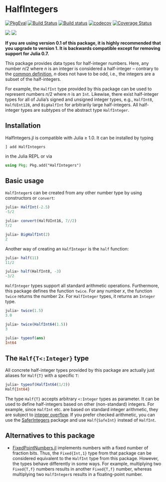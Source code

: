 # HalfIntegers

[![PkgEval](https://juliaci.github.io/NanosoldierReports/pkgeval_badges/H/HalfIntegers.svg)](https://juliaci.github.io/NanosoldierReports/pkgeval_badges/report.html)
[![Build Status](https://travis-ci.com/sostock/HalfIntegers.jl.svg?branch=master)](https://travis-ci.com/sostock/HalfIntegers.jl)
[![Build status](https://ci.appveyor.com/api/projects/status/lsp8kuibvmm9agut/branch/master?svg=true)](https://ci.appveyor.com/project/sostock/halfintegers-jl/branch/master)
[![codecov](https://codecov.io/gh/sostock/HalfIntegers.jl/branch/master/graph/badge.svg)](https://codecov.io/gh/sostock/HalfIntegers.jl)
[![Coverage Status](https://coveralls.io/repos/github/sostock/HalfIntegers.jl/badge.svg?branch=master)](https://coveralls.io/github/sostock/HalfIntegers.jl?branch=master)

[![](https://img.shields.io/badge/docs-stable-blue.svg)](https://sostock.github.io/HalfIntegers.jl/stable)
[![](https://img.shields.io/badge/docs-dev-blue.svg)](https://sostock.github.io/HalfIntegers.jl/dev)

**If you are using version 0.1 of this package, it is highly recommended that you upgrade to version 1. It is backwards compatible except for removing support for Julia 0.7.**

This package provides data types for half-integer numbers. Here, any number *n*/2 where *n*
is an integer is considered a half-integer – contrary to the
[common definition](https://en.wikipedia.org/wiki/Half-integer),
*n* does not have to be odd, i.e., the integers are a subset of the half-integers.

For example, the `HalfInt` type provided by this package can be used to represent numbers
*n*/2 where *n* is an `Int`. Likewise, there exist half-integer types for all of Julia’s
signed and unsigned integer types, e.g., `HalfInt8`, `HalfUInt128`, and `BigHalfInt` for
arbitrarily large half-integers. All half-integer types are subtypes of the abstract type
`HalfInteger`.

## Installation

HalfIntegers.jl is compatible with Julia ≥ 1.0.
It can be installed by typing
```
] add HalfIntegers
```
in the Julia REPL or via
```julia
using Pkg; Pkg.add("HalfIntegers")
```

## Basic usage

`HalfInteger`s can be created from any other number type by using constructors or `convert`:

```julia
julia> HalfInt(-2.5)
-5/2

julia> convert(HalfUInt16, 7//2)
7/2

julia> BigHalfInt(2)
2
```

Another way of creating an `HalfInteger` is the `half` function:

```julia
julia> half(11)
11/2

julia> half(HalfInt8, -3)
-3/2
```

`HalfInteger` types support all standard arithmetic operations. Furthermore, this package
defines the function `twice`. For any number *x*, the function `twice` returns the number
2*x*. For `HalfInteger` types, it returns an `Integer` type.

```julia
julia> twice(1.5)
3.0

julia> twice(HalfInt64(1.5))
3

julia> typeof(ans)
Int64
```

## The `Half{T<:Integer}` type

All concrete half-integer types provided by this package are actually just aliases for
`Half{T}` with a specific `T`:

```julia
julia> typeof(HalfInt64(1/2))
Half{Int64}
```

The type `Half{T}` accepts arbitrary `<:Integer` types as parameter. It can be used to
define half-integers based on other (non-standard) integers. For example, since `HalfInt`
etc. are based on standard integer arithmetic, they are subject to
[integer overflow](https://docs.julialang.org/en/v1/manual/integers-and-floating-point-numbers/#Overflow-behavior-1).
If you prefer checked arithmetic, you can use the
[SaferIntegers](https://github.com/JeffreySarnoff/SaferIntegers.jl)
package and use `Half{SafeInt}` instead of `HalfInt`.

## Alternatives to this package

- [FixedPointNumbers.jl](https://github.com/JuliaMath/FixedPointNumbers.jl) implements
  numbers with a fixed number of fraction bits. Thus, the `Fixed{Int,1}` type from that
  package can be considered equivalent to the `HalfInt` type from this package. However, the
  types behave differently in some ways. For example, multiplying two `Fixed{T,f}` numbers
  results in another `Fixed{T,f}` number, whereas multiplying two `HalfInteger`s results in
  a floating-point number.
